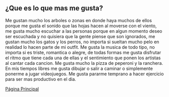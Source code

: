 ## ¿Que es lo que mas me gusta?
Me gustan mucho los arboles o zonas en donde haya muchos de ellos porque me gusta el sonido que las hojas hacen al moverse con el viento, me gusta mucho escuchar a las personas porque en algun momento deseo ser escuchada y no quisiera que la gente piense que son ignorados, me gustan mucho los gatos y los perros, no importa si sueltan mucho pelo en realidad lo hacen parte de mi outfit. Me gusta la musica de todo tipo, no importa si es triste, romantica o alegre, de todas formas me gusta disfrutar el ritmo que tiene cada una de ellas y el sentimiento que ponen los artistas al cantar cada cancion. Me gusta mucho la pizza de peperoni y la ranchera. En mis tiempos libres me gusta dibujar o salir a caminar o simplemente ponerme a jugar videojuegos. Me gusta pararme temprano a hacer ejercicio para ser mas productivo en el dia.

[Página Principal](https://estheral2508.github.io/)
